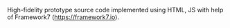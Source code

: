 High-fidelity prototype source code implemented using HTML, JS with help of Framework7 (https://framework7.io).
